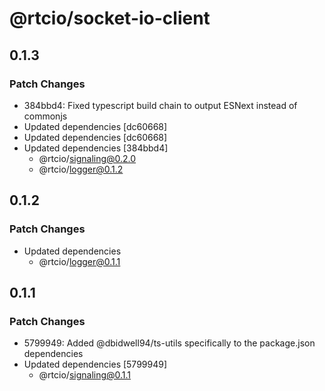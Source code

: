 # @rtcio/socket-io-client

## 0.1.3

### Patch Changes

- 384bbd4: Fixed typescript build chain to output ESNext instead of commonjs
- Updated dependencies [dc60668]
- Updated dependencies [dc60668]
- Updated dependencies [384bbd4]
  - @rtcio/signaling@0.2.0
  - @rtcio/logger@0.1.2

## 0.1.2

### Patch Changes

- Updated dependencies
  - @rtcio/logger@0.1.1

## 0.1.1

### Patch Changes

- 5799949: Added @dbidwell94/ts-utils specifically to the package.json dependencies
- Updated dependencies [5799949]
  - @rtcio/signaling@0.1.1
